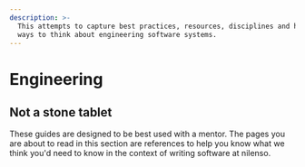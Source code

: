 ```yaml
---
description: >-
  This attempts to capture best practices, resources, disciplines and hopefully
  ways to think about engineering software systems.
---
```


# Engineering

## Not a stone tablet

These guides are designed to be best used with a mentor. The pages you are about to read in this section are references to help you know what we think you'd need to know in the context of writing software at nilenso.

